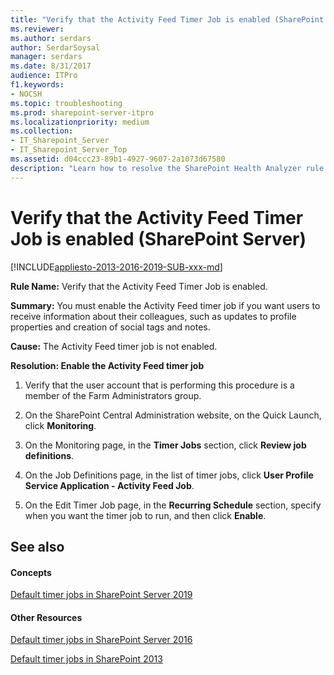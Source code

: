 ```yaml
---
title: "Verify that the Activity Feed Timer Job is enabled (SharePoint Server)"
ms.reviewer: 
ms.author: serdars
author: SerdarSoysal
manager: serdars
ms.date: 8/31/2017
audience: ITPro
f1.keywords:
- NOCSH
ms.topic: troubleshooting
ms.prod: sharepoint-server-itpro
ms.localizationpriority: medium
ms.collection:
- IT_Sharepoint_Server
- IT_Sharepoint_Server_Top
ms.assetid: d04ccc23-89b1-4927-9607-2a1073d67580
description: "Learn how to resolve the SharePoint Health Analyzer rule: Verify that the Activity Feed Timer Job is enabled, for SharePoint Server."
---
```


# Verify that the Activity Feed Timer Job is enabled (SharePoint Server)

[!INCLUDE[appliesto-2013-2016-2019-SUB-xxx-md](../includes/appliesto-2013-2016-2019-SUB-xxx-md.md)]
  
 **Rule Name:** Verify that the Activity Feed Timer Job is enabled. 
  
 **Summary:** You must enable the Activity Feed timer job if you want users to receive information about their colleagues, such as updates to profile properties and creation of social tags and notes. 
  
 **Cause:** The Activity Feed timer job is not enabled. 
  
 **Resolution: Enable the Activity Feed timer job**
  
1. Verify that the user account that is performing this procedure is a member of the Farm Administrators group.
    
2. On the SharePoint Central Administration website, on the Quick Launch, click **Monitoring**. 
    
3. On the Monitoring page, in the **Timer Jobs** section, click **Review job definitions**. 
    
4. On the Job Definitions page, in the list of timer jobs, click **User Profile Service Application - Activity Feed Job**. 
    
5. On the Edit Timer Job page, in the **Recurring Schedule** section, specify when you want the timer job to run, and then click **Enable**.
    
## See also

#### Concepts

[Default timer jobs in SharePoint Server 2019](default-timer-jobs-in-sharepoint-server-2019.md)
#### Other Resources

[Default timer jobs in SharePoint Server 2016](default-timer-jobs-in-sharepoint-server-2016.md)

[Default timer jobs in SharePoint 2013](default-timer-jobs-in-sharepoint-2013.md)

